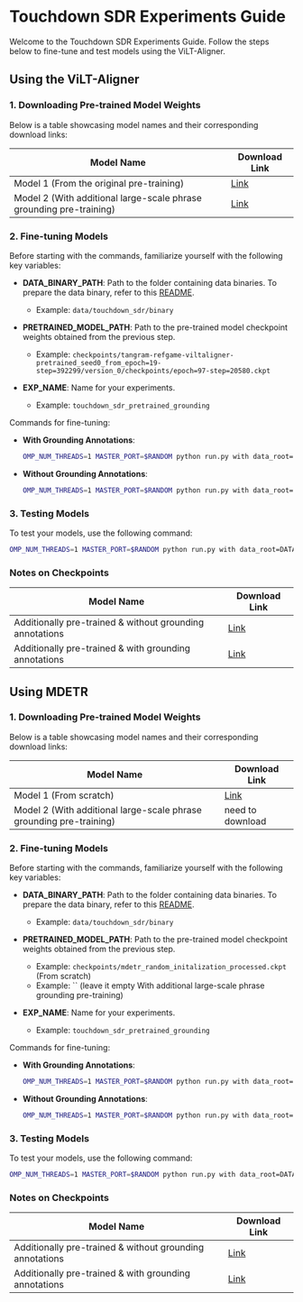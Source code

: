 # Touchdown SDR Experiments Guide

Welcome to the Touchdown SDR Experiments Guide. Follow the steps below to fine-tune and test models using the ViLT-Aligner.

## Using the ViLT-Aligner

### 1. Downloading Pre-trained Model Weights

Below is a table showcasing model names and their corresponding download links:

| Model Name | Download Link |
|------------|---------------|
| Model 1 (From the original pre-training) | [Link](https://github.com/dandelin/ViLT/releases/download/200k/vilt_200k_mlm_itm.ckpt) |
| Model 2 (With additional large-scale phrase grounding pre-training) | [Link](https://drive.google.com/file/d/1NScQp-QopP7iTU0j9bt7BY2lReu0sYhN/view?usp=sharing) |

### 2. Fine-tuning Models 

Before starting with the commands, familiarize yourself with the following key variables:

- **DATA_BINARY_PATH**: Path to the folder containing data binaries. To prepare the data binary, refer to this [README](https://github.com/lil-lab/phrase_grounding_working/tree/main/src/preprocessing). 
  * Example: `data/touchdown_sdr/binary`
  
- **PRETRAINED_MODEL_PATH**: Path to the pre-trained model checkpoint weights obtained from the previous step.
  * Example: `checkpoints/tangram-refgame-viltaligner-pretrained_seed0_from_epoch=19-step=392299/version_0/checkpoints/epoch=97-step=20580.ckpt`
  
- **EXP_NAME**: Name for your experiments.
  * Example: `touchdown_sdr_pretrained_grounding`

Commands for fine-tuning:

- **With Grounding Annotations**:
  ```bash
  OMP_NUM_THREADS=1 MASTER_PORT=$RANDOM python run.py with data_root=DATA_BINARY_PATH vilt_aligner_touchdown_sdr per_gpu_batchsize=1 per_gpu_batchsize_eval=1 num_gpus=1 load_path=PRETRAINED_MODEL_PATH exp_name=EXP_NAME test_only=False use_ema=True load_from_ema=False use_grounding=True check_val_every_n_epoch=1
  ```

- **Without Grounding Annotations**:
  ```bash
  OMP_NUM_THREADS=1 MASTER_PORT=$RANDOM python run.py with data_root=DATA_BINARY_PATH vilt_aligner_touchdown_sdr per_gpu_batchsize=1 per_gpu_batchsize_eval=1 num_gpus=1 load_path=PRETRAINED_MODEL_PATH exp_name=EXP_NAME test_only=False use_ema=True load_from_ema=False use_grounding=False check_val_every_n_epoch=1
  ```

### 3. Testing Models 

To test your models, use the following command:

```bash
OMP_NUM_THREADS=1 MASTER_PORT=$RANDOM python run.py with data_root=DATA_BINARY_PATH vilt_aligner_touchdown_sdr per_gpu_batchsize=1 per_gpu_batchsize_eval=1 num_gpus=1 load_path=MODEL_PATH exp_name=EXP_NAME use_ema=True load_from_ema=False use_grounding=True test_update_db=True test_only=True disable_wandb=True
```

### Notes on Checkpoints

| Model Name | Download Link |
|------------|---------------|
| Additionally pre-trained & without grounding annotations | [Link](https://drive.google.com/file/d/1H5KkbHytz7U3vSm_p8L5_U_OZFFJXAGm/view?usp=sharing) |
| Additionally pre-trained & with grounding annotations | [Link](https://drive.google.com/file/d/1spL6i1tlcDHAMVbqCqD9lhNszGy8MSx5/view?usp=sharing) |

## Using MDETR

### 1. Downloading Pre-trained Model Weights

Below is a table showcasing model names and their corresponding download links:

| Model Name | Download Link |
|------------|---------------|
| Model 1 (From scratch) | [Link](https://drive.google.com/file/d/1f9GbpNn4A1Svjjgk9rAKiEr4gOAKnfju/view?usp=sharing) |
| Model 2 (With additional large-scale phrase grounding pre-training) | need to download |

### 2. Fine-tuning Models 

Before starting with the commands, familiarize yourself with the following key variables:

- **DATA_BINARY_PATH**: Path to the folder containing data binaries. To prepare the data binary, refer to this [README](https://github.com/lil-lab/phrase_grounding_working/tree/main/src/preprocessing). 
  * Example: `data/touchdown_sdr/binary`
  
- **PRETRAINED_MODEL_PATH**: Path to the pre-trained model checkpoint weights obtained from the previous step.
  * Example: `checkpoints/mdetr_random_initalization_processed.ckpt` (From scratch)
  * Example: `` (leave it empty With additional large-scale phrase grounding pre-training)
  
- **EXP_NAME**: Name for your experiments.
  * Example: `touchdown_sdr_pretrained_grounding`

Commands for fine-tuning:

- **With Grounding Annotations**:
  ```bash
  OMP_NUM_THREADS=1 MASTER_PORT=$RANDOM python run.py with data_root=DATA_BINARY_PATH mdetr_touchdown_sdr per_gpu_batchsize=2 num_gpus=4 per_gpu_batchsize_eval=1 batch_size=16 load_path=PRETRAINED_MODEL_PATH exp_name=EXP_NAME debug=False test_only=False use_grounding=True use_ema=True load_from_ema=False disable_wandb=False check_val_every_n_epoch=1 seed=100 weight_decay=1e-4 clip_max_norm=0.1
  ```

- **Without Grounding Annotations**:
  ```bash
  OMP_NUM_THREADS=1 MASTER_PORT=$RANDOM python run.py with data_root=DATA_BINARY_PATH mdetr_touchdown_sdr per_gpu_batchsize=2 num_gpus=4 per_gpu_batchsize_eval=1 batch_size=16 load_path=PRETRAINED_MODEL_PATH exp_name=EXP_NAME debug=False test_only=False use_grounding=False use_ema=True load_from_ema=False disable_wandb=False check_val_every_n_epoch=1 seed=100 weight_decay=1e-4 clip_max_norm=0.1
  ```

### 3. Testing Models 

To test your models, use the following command:

```bash
OMP_NUM_THREADS=1 MASTER_PORT=$RANDOM python run.py with data_root=DATA_BINARY_PATH mdetr_touchdown_sdr per_gpu_batchsize_eval=1 batch_size=1 load_path=MODEL_PATH exp_name=EXP_NAME use_ema=True load_from_ema=False use_grounding=True test_update_db=True test_only=True disable_wandb=True
```

### Notes on Checkpoints

| Model Name | Download Link |
|------------|---------------|
| Additionally pre-trained & without grounding annotations | [Link](https://drive.google.com/file/d/13WCEJ3RKM19ZYys7f06e_tR6e-r_5i2v/view?usp=sharing) |
| Additionally pre-trained & with grounding annotations | [Link](https://drive.google.com/file/d/1eTQrw5h8X50l-x6FMx95x7pLeB5dddJa/view?usp=drive_link) |
